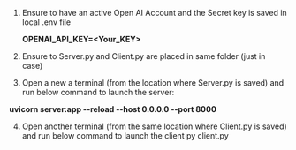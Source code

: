 1. Ensure to have an active Open AI Account and the Secret key is saved in local .env file

   **OPENAI_API_KEY=<Your_KEY>**
   
3. Ensure to Server.py and Client.py are placed in same folder (just in case)
4. Open a new a terminal (from the location where Server.py is saved) and run below command to launch the server:
   
  **uvicorn server:app --reload --host 0.0.0.0 --port 8000**
  
4. Open another terminal (from the same location where Client.py is saved) and run below command to launch the client
   py client.py 

